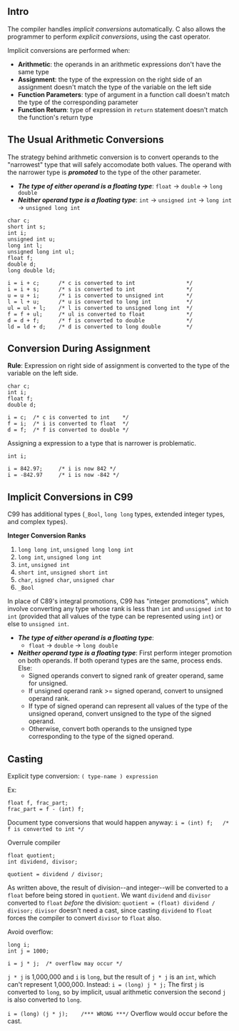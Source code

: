 ## Intro

The compiler handles *implicit conversions* automatically.
C also allows the programmer to perform *explicit conversions*, using the cast operator.

Implicit conversions are performed when:
- **Arithmetic**: the operands in an arithmetic expressions don't have the same type
- **Assignment**: the type of the expression on the right side of an assignment doesn't match the type of the variable on the left side
- **Function Parameters**: type of argument in a function call doesn't match the type of the corresponding parameter
- **Function Return**: type of expression in `return` statement doesn't match the function's return type


## The Usual Arithmetic Conversions

The strategy behind arithmetic conversion is to convert operands to the "narrowest" type that will safely accomodate both values.
The operand with the narrower type is ***promoted*** to the type of the other parameter.

- ***The type of either operand is a floating type***:
    `float` -> `double` -> `long double`
- ***Neither operand type is a floating type***:
    `int` -> `unsigned int` -> `long int` -> `unsigned long int`


```
char c;
short int s;
int i;
unsigned int u;
long int l;
unsigned long int ul;
float f;
double d;
long double ld;

i = i + c;      /* c is converted to int                */
i = i + s;      /* s is converted to int                */
u = u + i;      /* i is converted to unsigned int       */
l = l + u;      /* u is converted to long int           */
ul = ul + l;    /* l is converted to unsigned long int  */
f = f + ul;     /* ul is converted to float             */
d = d + f;      /* f is converted to double             */
ld = ld + d;    /* d is converted to long double        */
```


## Conversion During Assignment

**Rule**: Expression on right side of assignment is converted to the type of the variable on the left side.

```
char c;
int i;
float f;
double d;

i = c;  /* c is converted to int    */
f = i;  /* i is converted to float  */
d = f;  /* f is converted to double */
```

Assigning a expression to a type that is narrower is problematic.

```
int i;

i = 842.97;     /* i is now 842 */
i = -842.97     /* i is now -842 */
```

## Implicit Conversions in C99

C99 has additional types (`_Bool`, `long long` types, extended integer types, and complex types).

**Integer Conversion Ranks**
1. `long long int`, `unsigned long long int`
2. `long int`, `unsigned long int`
3. `int`, `unsigned int`
4. `short int`, `unsigned short int`
5. `char`, `signed char`, `unsigned char`
6. `_Bool`

In place of C89's integral promotions, C99 has "integer promotions", which involve converting any type whose rank is less than `int` and `unsigned int` to `int` (provided that all values of the type can be represented using `int`) or else to `unsigned int`.

- ***The type of either operand is a floating type***:
    - `float` -> `double` -> `long double`
- ***Neither operand type is a floating type***:
    First perform integer promotion on both operands. If both operand types are the same, process ends. Else:
    - Signed operands convert to signed rank of greater operand, same for unsigned.
    - If unsigned operand rank >= signed operand, convert to unsigned operand rank.
    - If type of signed operand can represent all values of the type of the unsigned operand, convert unsigned to the type of the signed operand.
    - Otherwise, convert both operands to the unsigned type corresponding to the type of the signed operand.


## Casting

Explicit type conversion:
`( type-name ) expression`

Ex:
```
float f, frac_part;
frac_part = f - (int) f;
```

Document type conversions that would happen anyway:
`i = (int) f;   /* f is converted to int */`

Overrule compiler
```
float quotient;
int dividend, divisor;

quotient = dividend / divisor;
```
As written above, the result of division--and integer--will be converted to a `float` before being stored in `quotient`.
We want `dividend` and `divisor` converted to `float` *before* the division:
`quotient = (float) dividend / divisor;`
`divisor` doesn't need a cast, since casting `dividend` to `float` forces the compiler to convert `divisor` to `float` also.

Avoid overflow:
```
long i;
int j = 1000;

i = j * j;  /* overflow may occur */
```

`j * j` is 1,000,000 and `i` is `long`, but the result of `j * j` is an `int`, which can't represent 1,000,000.
Instead:
`i = (long) j * j;`
The first `j` is converted to `long`, so by implicit, usual arithmetic conversion the second `j` is also converted to `long`.

`i = (long) (j * j);    /*** WRONG ***/`
Overflow would occur before the cast.